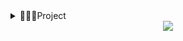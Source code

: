 

<details>
<summary> 🧑🏼‍💻Project </summary>
<div markdown="1">       
    


### 2020
[C++ 게임제작] 문명 : 종의 기원 
	게임 제작 클래스 설계와 디자인패턴에 대해 알게 되었습니다. [![project link](http://img.shields.io/badge/-Github-black?style=flat-square&logo=github&link=https://github.com/hhhhhhhhhhhhhhhhho/Hanpotamia)](https://github.com/hhhhhhhhhhhhhhhhho/Hanpotamia)
	
[WebHacking] WebGoat 풀이
	OWASP Top 10 취약점에 대해 공부하고, SQL Injection, 취약한 인증 등을 실습 했고. burpsuite 툴을 활용 할 수 있습니다. [![project link](http://img.shields.io/badge/-Github-black?style=flat-square&logo=github&link=https://github.com/hhhhhhhhhhhhhhhhho/WebHacking)](https://github.com/hhhhhhhhhhhhhhhhho/WebHacking)
	
[System Hacking] Overflow, Fuzzing .. systemhacking
	Overflow 에 의한 권한 탈취를 공부했습니다. 
	[![project link](http://img.shields.io/badge/-Github-black?style=flat-square&logo=github&link=https://github.com/hhhhhhhhhhhhhhhhho/SystemHacking)](https://github.com/hhhhhhhhhhhhhhhhho/SystemHacking)
	
[C++/Assembly] CPU 의 역할을 구현했습니다. Cache , PipeLine 구현 (c++) , MIPS Assembly 로 피보나치 수열을 구현했습니다. [![project link](http://img.shields.io/badge/-Github-black?style=flat-square&logo=github&link=https://github.com/hhhhhhhhhhhhhhhhho/Sejong_University/tree/master/Computer%20Architecture)](https://github.com/hhhhhhhhhhhhhhhhho/Sejong_University/tree/master/Computer%20Architecture)
	

[Python] 인공지능 비대면 시험 감독관 ISEEYOU

비대면 시험 감독을 위한 프로그램을 개발했습니다. 시선추적, 음성인식 인공지능 활용 기능과 클립보드 제거, 프로세스 전환 감지등의 기능이 포함되었습니다. 
팀 리더의 역할과 음성인식 ( 부정행위 판단 ) , 관리자용(교수,조교) 프로그램을 개발했습니다.
	
[![project link](http://img.shields.io/badge/-Project-black?style=flat-square&logo=github&link=https://github.com/hhhhhhhhhhhhhhhhho/ISEEYOU)](https://github.com/hhhhhhhhhhhhhhhhho/ISEEYOU)

[![project link](http://img.shields.io/badge/-Hackerthon-black?style=flat-square&logo=github&link=https://github.com/hhhhhhhhhhhhhhhhho/2020-Sejong-Winter-Hackerthon)](https://github.com/hhhhhhhhhhhhhhhhho/2020-Sejong-Winter-Hackerthon)

	
### 2021

[Python] 인공지능과 인공지능 보안에 대해 공부했습니다. 
[![project link](http://img.shields.io/badge/-Github-black?style=flat-square&logo=github&link=https://github.com/hhhhhhhhhhhhhhhhho/AI_AI-Security)](https://github.com/hhhhhhhhhhhhhhhhho/AI_AI-Security)
	
[2021 CISC 한국정보보호학술대회] [Published] [오디오 적대적 예제를 통한 결제시스템 공격사례 연구](https://github.com/hhhhhhhhhhhhhhhhho/AI_Hakcing/blob/master/2021%20CISC%20하계정보보호%20학술대회%20/오디오%20적대적%20예제를%20통한%20결제%20시스템%20공격%20사례%20연구_수정제출본.pdf)

[제 2회 한국인공지능학술대회] [Published] [네트워크 플로우 데이터 기반 이상징후 탐지 인공지능 모델 성능 비교](https://github.com/hhhhhhhhhhhhhhhhho/AI_AI-Security/tree/master/AutoEncoder_Abnormal_Detecting)
	
[2021 CISC 동계 한국정보보호학술대회 ] [Published] [컨볼루션 오토인코더를 활용한 이미지 적대적 공격 방어 기법 연구](https://github.com/hhhhhhhhhhhhhhhhho/AI_Hakcing/blob/master/2021%20CISC%20동계%20정보보호학술대회/동계정보보호학술대회_컨볼루션오토인코더를활용한이미지적대적공격방어.pdf)

	
	
	
</div>
</details>


<div align=center>
	
</div>
<div align=center>
	<a href="https://h17.notion.site">
		<img src="https://img.shields.io/badge/Notion-000000?style=flat&logo=notion&logoColor=white" />
	</a>

</div>





<!--
**hhhhhhhhhhhhhhhhho/hhhhhhhhhhhhhhhhho** is a ✨ _special_ ✨ repository because its `README.md` (this file) appears on your GitHub profile.

Here are some ideas to get you started:

- 🔭 I’m currently working on ...
- 🌱 I’m currently learning ...
- 👯 I’m looking to collaborate on ...
- 🤔 I’m looking for help with ...
- 💬 Ask me about ...
- 📫 How to reach me: ...
- 😄 Pronouns: ...
- ⚡ Fun fact: ...
-->
